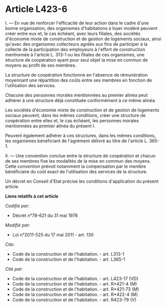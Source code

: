 # Article L423-6

I. ― En vue de renforcer l'efficacité de leur action dans le cadre d'une bonne organisation, des organismes d'habitations à
loyer modéré peuvent créer entre eux et, le cas échéant, avec leurs filiales, des sociétés d'économie mixte de construction
et de gestion de logements sociaux, ainsi qu'avec des organismes collecteurs agréés aux fins de participer à la collecte de
la participation des employeurs à l'effort de construction mentionnée à l'article L. 313-1 ou les filiales de ces organismes,
une structure de coopération ayant pour seul objet la mise en commun de moyens au profit de ses membres. 

La structure de coopération fonctionne en l'absence de rémunération moyennant une répartition des coûts entre ses membres en
fonction de l'utilisation des services. 

Chacune des personnes morales mentionnées au premier alinéa peut adhérer à une structure déjà constituée conformément à ce
même alinéa. 

Les sociétés d'économie mixte de construction et de gestion de logements sociaux peuvent, dans les mêmes conditions, créer
une structure de coopération entre elles et, le cas échéant, les personnes morales mentionnées au premier alinéa du présent
I. 

Peuvent également adhérer à ces structures, dans les mêmes conditions, les organismes bénéficiant de l'agrément délivré au
titre de l'article L. 365-1. 

II. ― Une convention conclue entre la structure de coopération et chacun de ses membres fixe les modalités de la mise en
commun des moyens. Cette convention prévoit notamment la compensation par le membre bénéficiaire du coût exact de
l'utilisation des services de la structure. 

Un décret en Conseil d'Etat précise les conditions d'application du présent article.

**Liens relatifs à cet article**

_Codifié par_:

  - Décret n°78-621 du 31 mai 1978

_Modifié par_:

  - Loi n°2011-525 du 17 mai 2011 - art. 130

_Cite_:

  - Code de la construction et de l'habitation. - art. L313-1
  - Code de la construction et de l'habitation. - art. L365-1

_Cité par_:

  - Code de la construction et de l'habitation. - art. L423-17 (VD)
  - Code de la construction et de l'habitation. - art. R*421-4 (M)
  - Code de la construction et de l'habitation. - art. R*421-73 (M)
  - Code de la construction et de l'habitation. - art. R*422-4 (M)
  - Code de la construction et de l'habitation. - art. R423-79 (V)
